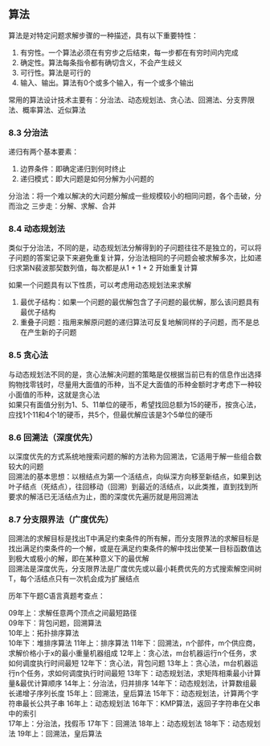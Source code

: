## 算法
算法是对特定问题求解步骤的一种描述，具有以下重要特性：  
1. 有穷性。一个算法必须在有穷步之后结束，每一步都在有穷时间内完成  
2. 确定性。算法每条指令都有确切含义，不会产生歧义  
3. 可行性。算法是可行的  
4. 输入、输出。算法有0个或多个输入，有一个或多个输出

常用的算法设计技术主要有：分治法、动态规划法、贪心法、回溯法、分支界限法、概率算法、近似算法

### 8.3 分治法
递归有两个基本要素：  
1. 边界条件：即确定递归到何时终止  
2. 递归模式：即大问题是如何分解为小问题的

分治法：将一个难以解决的大问题分解成一些规模较小的相同问题，各个击破，分而治之
三步走：分解、求解、合并
### 8.4 动态规划法
类似于分治法，不同的是，动态规划法分解得到的子问题往往不是独立的，可以将子问题的答案记录下来避免重复计算，分治法相同的子问题会被求解多次，比如递归求第N裴波那契数列值，每次都是从1 + 1 + 2 开始重复计算

如果一个问题具有以下性质，可以考虑用动态规划法来求解  
1. 最优子结构：如果一个问题的最优解包含了子问题的最优解，那么该问题具有最优子结构  
2. 重叠子问题：指用来解原问题的递归算法可反复地解同样的子问题，而不是总在产生新的子问题  

### 8.5 贪心法
与动态规划法不同的是，贪心法解决问题的策略是仅根据当前已有的信息作出选择  
购物找零钱时，尽量用大面值的币种，当不足大面值的币种金额时才考虑下一种较小面值的币种，这就是贪心法  
如果只有面值分别为1、5、11单位的硬币，希望找回总额为15的硬币，按贪心法，应找1个11和4个1的硬币，共5个，但最优解应该是3个5单位的硬币

### 8.6 回溯法（深度优先）
以深度优先的方式系统地搜索问题的解的方法称为回溯法，它适用于解一些组合数较大的问题  
回溯法的基本思想：以根结点为第一个活结点，向纵深方向移至新结点，如果到达叶子结点（死结点），往回移动（回溯）到最近的活结点，以此类推，直到找到所要求的解活已无活结点为止，图的深度优先遍历就是用回溯法  

### 8.7 分支限界法（广度优先）
回溯法的求解目标是找出T中满足约束条件的所有解，而分支限界法的求解目标是找出满足约束条件的一个解，或是在满足约束条件的解中找出使某一目标函数值达到极大或极小的解，即在某种意义下的最优解    
回溯法是深度优先，分支限界法是广度优先或以最小耗费优先的方式搜索解空间树T，每个活结点只有一次机会成为扩展结点  

历年下午题C语言真题考查点：

09年上：求解任意两个顶点之间最短路径  
09年下：背包问题，回溯算法  
10年上：拓扑排序算法  
10年下：堆排序算法
11年上：排序算法
11年下：回溯法，n个部件，m个供应商，求解价格小于x的最小重量机器组成
12年上：贪心法，m台机器运行n个任务，求如何调度执行时间最短
12年下：贪心法，背包问题
13年上：贪心法，m台机器运行n个任务，求如何调度执行时间最短
13年下：动态规划法，求矩阵相乘最小计算量&最优计算顺序
14年上：分治法，归并排序
14年下：动态规划法，计算数组最长递增子序列长度
15年上：回溯法，皇后算法
15年下：动态规划法，计算两个字符串最长公共子串
16年上：动态规划法
16年下：KMP算法，返回子字符串在父串中的索引  
17年上：分治法，找假币
17年下：回溯法
18年上：动态规划法
18年下：动态规划法
19年上：回溯法，皇后算法


